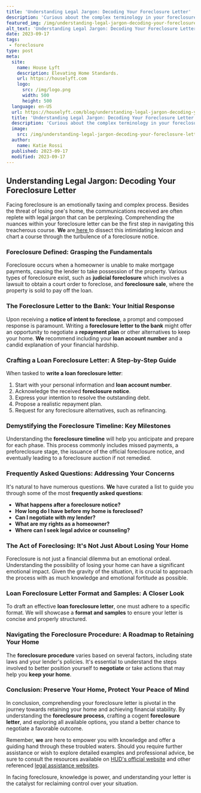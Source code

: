 ```yaml
---
title: 'Understanding Legal Jargon: Decoding Your Foreclosure Letter'
description: 'Curious about the complex terminology in your foreclosure letter? Gain clarity and decode legal jargon effortlessly with our helpful guide.'
featured_img: /img/understanding-legal-jargon-decoding-your-foreclosure-letter.webp
alt_text: 'Understanding Legal Jargon: Decoding Your Foreclosure Letter'
date: 2023-09-17
tags:
 - foreclosure
type: post
meta:
  site:
    name: House Lyft
    description: Elevating Home Standards.
    url: https://houselyft.com
    logo:
      src: /img/logo.png
      width: 500
      height: 500
  language: en-US
  url: https://houselyft.com/blog/understanding-legal-jargon-decoding-your-foreclosure-letter
  title: 'Understanding Legal Jargon: Decoding Your Foreclosure Letter'
  description: 'Curious about the complex terminology in your foreclosure letter? Gain clarity and decode legal jargon effortlessly with our helpful guide.'
  image:
    src: /img/understanding-legal-jargon-decoding-your-foreclosure-letter.webp
  author:
    name: Katie Rossi
  published: 2023-09-17
  modified: 2023-09-17
---
```



## Understanding Legal Jargon: Decoding Your Foreclosure Letter

Facing foreclosure is an emotionally taxing and complex process. Besides the threat of losing one's home, the communications received are often replete with legal jargon that can be perplexing. Comprehending the nuances within your foreclosure letter can be the first step in navigating this treacherous course. **We** are[  here  ](https://houselyft.com/blog/facing-foreclosure-key-steps-to-take-after-receiving-a-letter)to dissect this intimidating lexicon and chart a course through the turbulence of a foreclosure notice.

### Foreclosure Defined: Grasping the Fundamentals

Foreclosure occurs when a homeowner is unable to make mortgage payments, causing the lender to take possession of the property. Various types of foreclosure exist, such as **judicial foreclosure** which involves a lawsuit to obtain a court order to foreclose, and **foreclosure sale**, where the property is sold to pay off the loan.

### The Foreclosure Letter to the Bank: Your Initial Response

Upon receiving a **notice of intent to foreclose**, a prompt and composed response is paramount. Writing a **foreclosure letter to the bank** might offer an opportunity to negotiate a **repayment plan** or other alternatives to keep your home. **We** recommend including your **loan account number** and a candid explanation of your financial hardship.

### Crafting a Loan Foreclosure Letter: A Step-by-Step Guide

When tasked to **write a loan foreclosure letter**:

1. Start with your personal information and **loan account number**.
2. Acknowledge the received **foreclosure notice**.
3. Express your intention to resolve the outstanding debt.
4. Propose a realistic repayment plan.
5. Request for any foreclosure alternatives, such as refinancing.

### Demystifying the Foreclosure Timeline: Key Milestones

Understanding the **foreclosure timeline** will help you anticipate and prepare for each phase. This process commonly includes missed payments, a preforeclosure stage, the issuance of the official foreclosure notice, and eventually leading to a foreclosure auction if not remedied.

### Frequently Asked Questions: Addressing Your Concerns

It's natural to have numerous questions. **We** have curated a list to guide you through some of the most **frequently asked questions**:
  - **What happens after a foreclosure notice?**
  - **How long do I have before my home is foreclosed?**
  - **Can I negotiate with my lender?**
  - **What are my rights as a homeowner?**
  - **Where can I seek legal advice or counseling?**

### The Act of Foreclosing: It's Not Just About Losing Your Home

Foreclosure is not just a financial dilemma but an emotional ordeal. Understanding the possibility of losing your home can have a significant emotional impact. Given the gravity of the situation, it is crucial to approach the process with as much knowledge and emotional fortitude as possible.

### Loan Foreclosure Letter Format and Samples: A Closer Look

To draft an effective **loan foreclosure letter**, one must adhere to a specific format. We will showcase a **format and samples** to ensure your letter is concise and properly structured.

### Navigating the Foreclosure Procedure: A Roadmap to Retaining Your Home

The **foreclosure procedure** varies based on several factors, including state laws and your lender's policies. It's essential to understand the steps involved to better position yourself to **negotiate** or take actions that may help you **keep your home**.

### Conclusion: Preserve Your Home, Protect Your Peace of Mind

In conclusion, comprehending your foreclosure letter is pivotal in the journey towards retaining your home and achieving financial stability. By understanding the **foreclosure process**, crafting a cogent **foreclosure letter**, and exploring all available options, you stand a better chance to negotiate a favorable outcome.

Remember, **we** are here to empower you with knowledge and offer a guiding hand through these troubled waters. Should you require further assistance or wish to explore detailed examples and professional advice, be sure to consult the resources available on [HUD's official website](https://www.hud.gov/topics/avoiding_foreclosure/fctimeline) and other referenced [legal assistance websites](https://www.nolo.com/legal-encyclopedia/free-books/foreclosure-book/chapter9-3.html).

In facing foreclosure, knowledge is power, and understanding your letter is the catalyst for reclaiming control over your situation.